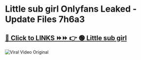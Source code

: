 
 # Little sub girl Onlyfans Leaked - Update Files 7h6a3

## <h2><a href="https://clipsfans.com/Little_sub_girl&ref=git">🔗 Click to LINKS ⏩⏩ 👉 🟢 Little sub girl </a></h2>

<a href="https://clipsfans.com/Little_sub_girl&ref=git" rel="nofollow" data-target="animated-image.originalLink"><img src="https://i.ibb.co.com/xMMVF88/686577567.gif" alt="Viral Video Original" style="max-width: 100%; display: inline-block;" data-target="animated-image.originalImage"></a>

